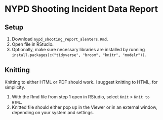 # NYPD Shooting Incident Data Report
## Setup

1. Download `nypd_shooting_report_alenters.Rmd`.
2. Open file in RStudio.
3. Optionally, make sure necessary libraries are installed by running `install.packages(c("tidyverse", "broom", "knitr", "modelr"))`.

## Knitting

Knitting to either HTML or PDF should work. I suggest knitting to HTML, for simplicity. 

1. With the Rmd file from step 1 open in RStudio, select `Knit` > `Knit to HTML`.
2. Knitted file should either pop up in the Viewer or in an external window, depending on your system and settings.
